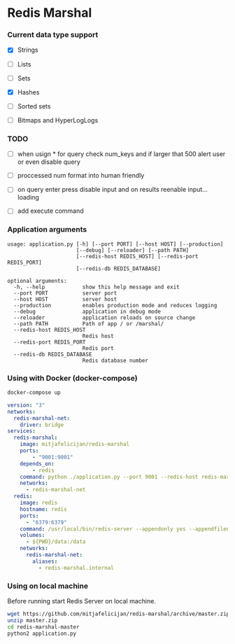 # Redis Marshal


### Current data type support

- [x] Strings
- [ ] Lists
- [ ] Sets
- [x] Hashes
- [ ] Sorted sets
- [ ] Bitmaps and HyperLogLogs


### TODO

- [ ] when usign * for query check num_keys and if larger that 500 alert user or even disable query
- [ ] proccessed num format into human friendly
- [ ] on query enter press disable input and on results reenable input... loading
- [ ] add execute command


### Application arguments

```
usage: application.py [-h] [--port PORT] [--host HOST] [--production]
                      [--debug] [--reloader] [--path PATH]
                      [--redis-host REDIS_HOST] [--redis-port REDIS_PORT]
                      [--redis-db REDIS_DATABASE]

optional arguments:
  -h, --help            show this help message and exit
  --port PORT           server port
  --host HOST           server host
  --production          enables production mode and reduces logging
  --debug               application in debug mode
  --reloader            application reloads on source change
  --path PATH           Path of app / or /marshal/
  --redis-host REDIS_HOST
                        Redis host
  --redis-port REDIS_PORT
                        Redis port
  --redis-db REDIS_DATABASE
                        Redis database number
```


### Using with Docker (docker-compose)

```sh
docker-compose up
```

```yaml
version: "3"
networks:
  redis-marshal-net:
    driver: bridge
services:
  redis-marshal:
    image: mitjafelicijan/redis-marshal
    ports:
        - "9001:9001"
    depends_on:
        - redis
    command: python ./application.py --port 9001 --redis-host redis-marshal.internal
    networks:
      - redis-marshal-net
  redis:
    image: redis
    hostname: redis
    ports:
      - "6379:6379"
    command: /usr/local/bin/redis-server --appendonly yes --appendfilename history.aof
    volumes:
      - ${PWD}/data:/data
    networks:
      redis-marshal-net:
        aliases:
          - redis-marshal.internal
```


### Using on local machine

Before running start Redis Server on local machine.

```sh
wget https://github.com/mitjafelicijan/redis-marshal/archive/master.zip
unzip master.zip
cd redis-marshal-master
python2 application.py
```
